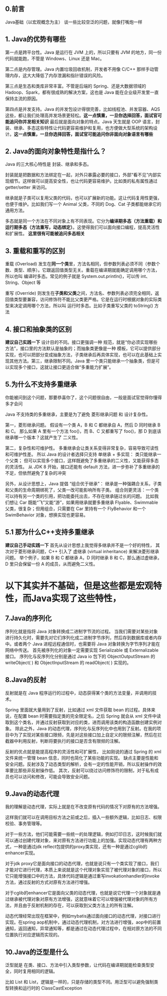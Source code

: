 ## 0.前言
Java基础（以宏观概念为主）
谈一些比较空泛的问题，就像打嘴炮一样

## 1. Java的优势有哪些


第一点是跨平台性。Java 是运行在 JVM 上的，所以只要有 JVM 的地方，同一份代码就能跑，不管是 Windows、Linux 还是 Mac。

第二点是内存管理。Java 内置垃圾回收机制，开发者不用像 C/C++ 那样手动管理内存，这大大降低了内存泄漏和指针错误的风险。

第三点是生态和类库非常丰富。不管是后端的 Spring、还是大数据领域的 Hadoop、Spark，都有很成熟的解决方案，这也是 Java 能在企业级开发里一直保持主流的原因。

第四点是并发支持。Java 的并发包设计得很完善，比如线程池、并发容器、AQS 这些，都让我们处理高并发场景更轻松。**这一点慎重，一旦你选择回答，面试官可能追问你并发相关知识**
最后就是面向对象的特点。Java 天生就是 OOP 语言，封装、继承、多态这些特性让代码更容易维护和复用，也方便做大型系统的架构设计。**这一点慎重，一旦你选择回答，面试官可能追问你非面向对象语言有哪些**



## 2. Java的面向对象特性是指什么？
Java 的三大核心特性是 封装、继承和多态。

封装就是把数据和方法绑定在一起，对外只暴露必要的接口，外部“看不见”内部实现细节。这样做可以提高安全性，也让代码更容易维护。比如类的私有属性通过 getter/setter 来访问。

继承就是子类可以复用父类的代码，也可以扩展新的功能。这让代码复用性更强，也便于维护。比如我们写一个 Animal 父类，不同的 Dog、Cat 子类都能继承它的通用方法。

多态就是同一个方法在不同对象上有不同表现。它分为**编译期多态（方法重载）和运行期多态（方法重写，动态绑定）**。这使得我们可以面向接口编程，提高灵活性和扩展性。 **这里很有可能被追问多态相关**

## 3. 重载和重写的区别
重载 (Overload) 发生在**同一个类**里，方法名相同，但参数列表必须不同（参数个数、类型、顺序）。它跟返回值类型无关。重载在编译期就能确定调用哪个方法，所以也叫 编译时多态。常见的例子就是 System.out.println()，可以传 int、String、Object 等

重写 (Override) 则发生在**子类和父类**之间，方法名、参数列表必须完全相同，返回值类型要兼容，访问修饰符不能比父类更严格。它是在运行时根据对象的实际类型来决定调用哪个方法，所以叫 运行时多态。比如子类重写父类的 toString() 方法

## 4. 接口和抽象类的区别
**建议自己实践一下**
设计目的不同。接口更强调一种 规范，就是“你必须实现哪些方法”，接口里的方法默认是抽象的；而抽象类更像是一种 模板，它可以提供部分实现，也可以把部分变成抽象方法，子类继承后再具体实现，也可以在此基础上实现其他方法。第三，继承限制不同。Java 里一个类只能继承一个抽象类，但是可以实现多个接口，这就让接口更适合做“多重能力扩展”。

## 5.为什么不支持多重继承
你能被问到这个问题，那要恭喜你了，这个问题很自由，一般是面试官觉得你懂得多才会问

Java 不支持类的多重继承，主要是为了避免 菱形继承问题 和 设计复杂性。

第一，菱形继承问题。
假设有一个类 A，B 和 C 都继承自 A，然后 D 同时继承 B 和 C。
那么如果 A 里有一个方法 foo()，而 B、C 又都重写了 foo()，那 D 到底该继承哪一个版本？这就产生了 二义性。

第二，复杂性和可维护性。
多重继承会让类关系变得非常复杂，容易导致可读性和可维护性差。
所以 Java 的设计者选择只支持 单继承 + 多实现：
类只能继承一个父类；
但可以实现多个接口，这样既避免了多重继承的二义性，又能获得多态的灵活性。
从 JDK 8 开始，接口还能有 default 方法，进一步弥补了多重继承的不足，但依然避免了复杂的冲突

另外，从设计思想上，Java 提倡 “组合优于继承”：
继承是一种强耦合关系，子类和父类的生命周期绑死了，父类一改可能影响所有子类。
组合则更灵活：一个类可以持有另一个类的引用，把功能委托出去，不存在继承链过长的问题。
比如我们想让 Car 既能“飞”又能“游”，如果用继承就要多重继承 Flyable、Swimmable 父类，很复杂；但用组合，只需要在 Car 里持有一个 FlyBehavior 和一个 SwimBehavior 对象，想换实现也更容易。

## 5.1 那为什么C++支持多重继承
**建议自己手动实践一下**
首先从设计思想上我觉得多继承并不是一个好的特性，
其次对于菱形继承问题，C++ 引入了 虚继承 (virtual inheritance) 来解决菱形继承问题。
举个例子，如果 B 和 C 都继承 A，D 同时继承 B 和 C，那么通过虚继承，D 里只会保留一份 A 的成员，从而避免二义性。


# 以下其实并不基础，但是这些都是宏观特性，而Java实现了这些特性，


## 7.Java的序列化
序列化就是指将 Java 对象转换成二进制字节流的过程。
当我们需要对某些对象进行持久化时，需要先对它们序列化成二进制字节序列，然后存到数据库或者内存中。或者两个 Java 进程远程通信时，也需要将 Java 对象转换为字节序列才能在网络中传送。
首先被序列化的对象一定需要实现 Serializable 或 Externalizable 接口。
序列化与反序列化分别是通过 Java io 包下的 ObjectOutputStream 的 writeObject( ) 和 ObjectInputStream 的 readObject( ) 实现的。

## 8.Java的反射
反射就是在 Java 程序运行的过程中，动态获得某个类的方法变量，并调用的技术。

Spring 里面就大量用到了反射，比如通过 xml 文件获取 bean 的过程。具体来说，在配置 bean 时需要指定类的完全限定名，之后 Spring 就会从 xml 文件中读取到这个类名，并通过反射获取到对应的类，进而调用该类的构造函数创建实例对象。
除此之外，Java 的动态代理，序列化与反序列化中也用到了反射。在我的项目中为了实现对某些接口限频，先是对这些接口加上自定义的限频注解，然后在拦截器中利用反射，判断将要执行的接口是否含有限频的注解。

反射的优点就是能提高程序的灵活性和可扩展性，
比如刚说的通过 Spring 的 xml 文件来统一管理 bean 信息，同时也简化了某些功能的实现。
缺点主要是性能和安全问题。反射涉及了动态类型的解析，会有一定的性能开销，所以反射操作的效率要比那些非反射操作低。
其次，反射可以绕过访问修饰符的限制，对于私有成员也可以访问和修改，可能会导致安全问题。



## 9.Java的动态代理
我的理解是动态代理，实际上就是在不改变原有代码的情况下对原有的方法增强。



这样我们就可以在调用目标方法之前或之后，插入一些额外逻辑，比如日志、权限校验、事务管理等。

对于一些方法，他们可能需要一些统一的处理逻辑，例如打印日志，这时候我们就可以通过创建代理对象，来对原有方法进行功能上的加强。实现动态代理有两种方式，一种是通过jdk reflect包提供的proxy类实现，还有一种是通过cglib的enhancer实现。

对于jdk proxy它是面向接口的动态代理，也就是说只有一个类实现了接口，我们才能对它进行代理，本质上来说就是这个代理对象实现了被代理对象的接口，所以它只能增强接口中的方法，具体代码逻辑是通过重写invokationhandler的invoke方法，通过反射的方式对原有方法进行增强。

对于cglib的enhancer它是面向父类的动态代理，也就是说它代理一个对象就是通过继承被代理对象对原有方法增强，这就意味着它可以增强被代理对象的所有方法，并且由于反射机制的存在，可以获取到父类方法上的所有注解。

动态代理经常出现在框架中，例如mybatis通过面向接口的动态代理，对接口进行实现。在spring aop机制中，通过动态代理机制，对方法进行增强，aop中的前置通知，返回通知，异常通知等，都是通过在动态代理过程中，在相对原方法的不同位置执行对应逻辑而实现的。


## 10.Java的泛型是什么
泛型就是 在类、接口、方法中引入类型参数，让代码在编译期就能检查类型安全，同时复用相同的逻辑。

比如 List<String> 和 List<Integer>，逻辑是一样的，只是存储的类型不同。用泛型可以避免强制类型转换和运行时的 ClassCastException







